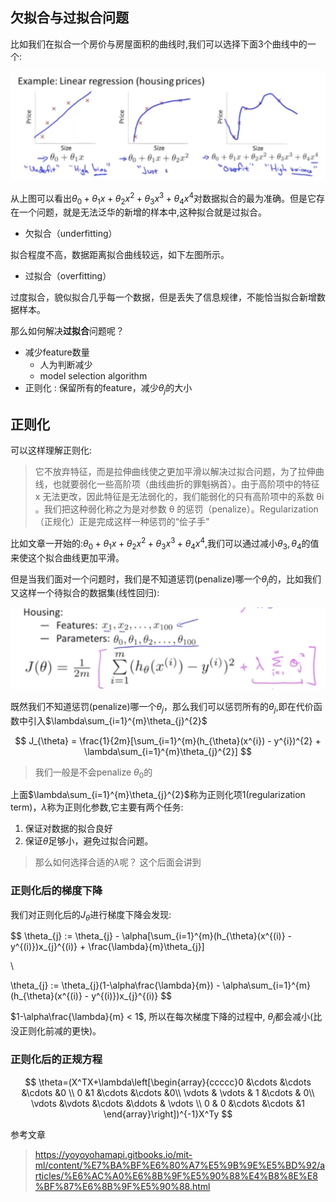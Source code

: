 
## 欠拟合与过拟合问题

比如我们在拟合一个房价与房屋面积的曲线时,我们可以选择下面3个曲线中的一个:

![pic1](pic/pic1.png)

从上图可以看出$\theta_{0}+\theta_{1}x+\theta_{2}x^{2}+\theta_{3}x^{3}+\theta_{4}x^{4}$对数据拟合的最为准确。但是它存在一个问题，就是无法泛华的新增的样本中,这种拟合就是过拟合。

- 欠拟合（underfitting）
  
拟合程度不高，数据距离拟合曲线较远，如下左图所示。

- 过拟合（overfitting）

过度拟合，貌似拟合几乎每一个数据，但是丢失了信息规律，不能恰当拟合新增数据样本。

那么如何解决**过拟合**问题呢？

- 减少feature数量
    - 人为判断减少
    - model selection algorithm
- 正则化 : 保留所有的feature，减少$\theta_{j}$的大小
  
## 正则化

可以这样理解正则化:

>它不放弃特征，而是拉伸曲线使之更加平滑以解决过拟合问题，为了拉伸曲线，也就要弱化一些高阶项（曲线曲折的罪魁祸首）。由于高阶项中的特征  x  无法更改，因此特征是无法弱化的，我们能弱化的只有高阶项中的系数  θi 。我们把这种弱化称之为是对参数  θ  的惩罚（penalize）。Regularization（正规化）正是完成这样一种惩罚的“侩子手”

比如文章一开始的:$\theta_{0}+\theta_{1}x+\theta_{2}x^{2}+\theta_{3}x^{3}+\theta_{4}x^{4}$,我们可以通过减小$\theta_{3},\theta_{4}$的值来使这个拟合曲线更加平滑。

但是当我们面对一个问题时，我们是不知道惩罚(penalize)哪一个$\theta_{j}$的，比如我们又这样一个待拟合的数据集(线性回归):

![pic2](pic/pic2.png)

既然我们不知道惩罚(penalize)哪一个$\theta_{j}$，那么我们可以惩罚所有的$\theta_{j}$,即在代价函数中引入$\lambda\sum_{i=1}^{m}\theta_{j}^{2}$

$$
J_{\theta} = \frac{1}{2m}[\sum_{i=1}^{m}(h_{\theta}(x^{i}) - y^{i})^{2} + \lambda\sum_{i=1}^{m}\theta_{j}^{2}]
$$

>我们一般是不会penalize $\theta_{0}$的

上面$\lambda\sum_{i=1}^{m}\theta_{j}^{2}$称为正则化项1(regularization term)，$\lambda$称为正则化参数,它主要有两个任务:

1. 保证对数据的拟合良好
2. 保证$\theta$足够小，避免过拟合问题。

>那么如何选择合适的$\lambda$呢？ 这个后面会讲到

### 正则化后的梯度下降

我们对正则化后的$J_{\theta}$进行梯度下降会发现:

$$
 \theta_{j} := \theta_{j} - \alpha[\sum_{i=1}^{m}(h_{\theta}(x^{(i)} - y^{(i)})x_{j}^{(i)} + \frac{\lambda}{m}\theta_{j}]

\\

  \theta_{j} := \theta_{j}(1-\alpha\frac{\lambda}{m}) - \alpha\sum_{i=1}^{m}(h_{\theta}(x^{(i)} - y^{(i)})x_{j}^{(i)}
$$

$1-\alpha\frac{\lambda}{m} < 1$, 所以在每次梯度下降的过程中, $\theta_{j}$都会减小(比没正则化前减的更快)。

### 正则化后的正规方程

$$
\theta=(X^TX+\lambda\left[\begin{array}{ccccc}0 &\cdots &\cdots &\cdots &0 \\ 0 &1 &\cdots &\cdots &0\\ \vdots & \vdots & 1 &\cdots & 0\\ \vdots &\vdots &\cdots &\ddots & \vdots \\ 0 & 0 &\cdots &\cdots &1 \end{array}\right])^{-1}X^Ty
$$






参考文章

>https://yoyoyohamapi.gitbooks.io/mit-ml/content/%E7%BA%BF%E6%80%A7%E5%9B%9E%E5%BD%92/articles/%E6%AC%A0%E6%8B%9F%E5%90%88%E4%B8%8E%E8%BF%87%E6%8B%9F%E5%90%88.html